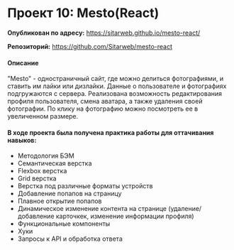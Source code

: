 # Проект 10: Mesto(React)
__Опубликован по адресу:__ https://sitarweb.github.io/mesto-react/

__Репозиторий:__ https://github.com/Sitarweb/mesto-react 
#### Описание
"Mesto" - одностраничный сайт, где можно делиться фотографиями, и ставить им лайки или дизлайки. Данные о пользователе и фотографиях подгружаются с сервера. Реализована возможность редактирования профиля пользователя, смена аватара, а также удаления своей фотографии. По клику на фотографию можно посмотреть ее в увеличенном размере.
#### В ходе проекта была получена практика работы для оттачивания навыков:
* Методология БЭМ
* Семантическая верстка
* Flexbox верстка
* Grid верстка
* Верстка под различные форматы устройств
* Добавление попапов на страницу
* Плавное открытие попапов
* Динамическое изменение контента на странице (удаление/добавление карточкек, изменение информации профиля)
* Функциональные компоненты
* Хуки
* Запросы к API и обработка ответа

